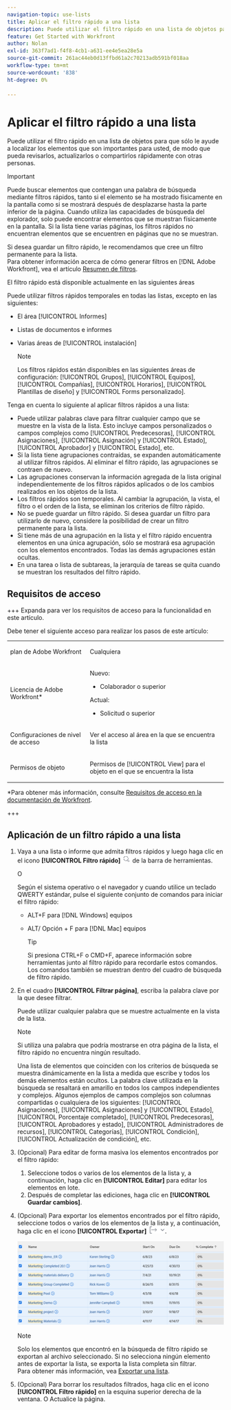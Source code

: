 ```yaml
---
navigation-topic: use-lists
title: Aplicar el filtro rápido a una lista
description: Puede utilizar el filtro rápido en una lista de objetos para que sólo le ayude a localizar los elementos que son importantes para usted, de modo que pueda revisarlos, actualizarlos o compartirlos rápidamente con otras personas.
feature: Get Started with Workfront
author: Nolan
exl-id: 363f7ad1-f4f8-4cb1-a631-ee4e5ea28e5a
source-git-commit: 261ac44eb0d13ffbd61a2c70213adb591bf018aa
workflow-type: tm+mt
source-wordcount: '838'
ht-degree: 0%

---
```


# Aplicar el filtro rápido a una lista

<!--Audited:11/2024-->

Puede utilizar el filtro rápido en una lista de objetos para que sólo le ayude a localizar los elementos que son importantes para usted, de modo que pueda revisarlos, actualizarlos o compartirlos rápidamente con otras personas.

>[!IMPORTANT]
>
>Puede buscar elementos que contengan una palabra de búsqueda mediante filtros rápidos, tanto si el elemento se ha mostrado físicamente en la pantalla como si se mostrará después de desplazarse hasta la parte inferior de la página. Cuando utiliza las capacidades de búsqueda del explorador, solo puede encontrar elementos que se muestran físicamente en la pantalla. Si la lista tiene varias páginas, los filtros rápidos no encuentran elementos que se encuentren en páginas que no se muestran.

Si desea guardar un filtro rápido, le recomendamos que cree un filtro permanente para la lista.\
Para obtener información acerca de cómo generar filtros en [!DNL Adobe Workfront], vea el artículo [Resumen de filtros](../../../reports-and-dashboards/reports/reporting-elements/filters-overview.md).

El filtro rápido está disponible actualmente en las siguientes áreas


Puede utilizar filtros rápidos temporales en todas las listas, excepto en las siguientes:

* El área [!UICONTROL Informes]
* Listas de documentos e informes
* Varias áreas de [!UICONTROL instalación]

  >[!NOTE]
  >
  >Los filtros rápidos están disponibles en las siguientes áreas de configuración: [!UICONTROL Grupos], [!UICONTROL Equipos], [!UICONTROL Compañías], [!UICONTROL Horarios], [!UICONTROL Plantillas de diseño] y [!UICONTROL Forms personalizado].


Tenga en cuenta lo siguiente al aplicar filtros rápidos a una lista:

* Puede utilizar palabras clave para filtrar cualquier campo que se muestre en la vista de la lista. Esto incluye campos personalizados o campos complejos como [!UICONTROL Predecesoras], [!UICONTROL Asignaciones], [!UICONTROL Asignación] y [!UICONTROL Estado], [!UICONTROL Aprobador] y [!UICONTROL Estado], etc.
* Si la lista tiene agrupaciones contraídas, se expanden automáticamente al utilizar filtros rápidos. Al eliminar el filtro rápido, las agrupaciones se contraen de nuevo.
* Las agrupaciones conservan la información agregada de la lista original independientemente de los filtros rápidos aplicados o de los cambios realizados en los objetos de la lista.
* Los filtros rápidos son temporales. Al cambiar la agrupación, la vista, el filtro o el orden de la lista, se eliminan los criterios de filtro rápido.
* No se puede guardar un filtro rápido. Si desea guardar un filtro para utilizarlo de nuevo, considere la posibilidad de crear un filtro permanente para la lista.
* Si tiene más de una agrupación en la lista y el filtro rápido encuentra elementos en una única agrupación, sólo se mostrará esa agrupación con los elementos encontrados. Todas las demás agrupaciones están ocultas.
* En una tarea o lista de subtareas, la jerarquía de tareas se quita cuando se muestran los resultados del filtro rápido.

## Requisitos de acceso

+++ Expanda para ver los requisitos de acceso para la funcionalidad en este artículo.

Debe tener el siguiente acceso para realizar los pasos de este artículo:

<table style="table-layout:auto"> 
 <col> 
 <col> 
 <tbody> 
  <tr> 
   <td role="rowheader">plan de Adobe Workfront</td> 
   <td> <p>Cualquiera</p> </td> 
  </tr> 
  <tr> 
   <td role="rowheader">Licencia de Adobe Workfront*</td> 
   <td> 
    <p>Nuevo:</p>
   <ul><li><p>Colaborador o superior </p></li>
   </ul>

<p>Actual:</p>
   <ul><li><p>Solicitud o superior</p></li>
    </ul></td> 
  </tr> 
  <tr> 
   <td role="rowheader">Configuraciones de nivel de acceso</td> 
   <td> <p>Ver el acceso al área en la que se encuentra la lista</p></td> 
  </tr> 
  <tr> 
   <td role="rowheader">Permisos de objeto</td> 
   <td> <p>Permisos de [!UICONTROL View] para el objeto en el que se encuentra la lista</p>  </td> 
  </tr> 
 </tbody> 
</table>

*Para obtener más información, consulte [Requisitos de acceso en la documentación de Workfront](/help/quicksilver/administration-and-setup/add-users/access-levels-and-object-permissions/access-level-requirements-in-documentation.md).

+++


## Aplicación de un filtro rápido a una lista

1. Vaya a una lista o informe que admita filtros rápidos y luego haga clic en el icono **[!UICONTROL Filtro rápido]** ![](assets/qs-quick-filter-icon.png) de la barra de herramientas.

   O

   Según el sistema operativo o el navegador y cuando utilice un teclado QWERTY estándar, pulse el siguiente conjunto de comandos para iniciar el filtro rápido:

   * ALT+F para [!DNL Windows] equipos
   * ALT/ Opción + F para [!DNL Mac] equipos

     >[!TIP]
     >
     >Si presiona CTRL+F o CMD+F, aparece información sobre herramientas junto al filtro rápido para recordarle estos comandos. Los comandos también se muestran dentro del cuadro de búsqueda de filtro rápido.

1. En el cuadro **[!UICONTROL Filtrar página]**, escriba la palabra clave por la que desee filtrar.

   Puede utilizar cualquier palabra que se muestre actualmente en la vista de la lista.

   >[!NOTE]
   >
   >Si utiliza una palabra que podría mostrarse en otra página de la lista, el filtro rápido no encuentra ningún resultado.

   Una lista de elementos que coinciden con los criterios de búsqueda se muestra dinámicamente en la lista a medida que escribe y todos los demás elementos están ocultos. La palabra clave utilizada en la búsqueda se resaltará en amarillo en todos los campos independientes y complejos. Algunos ejemplos de campos complejos son columnas compartidas o cualquiera de los siguientes: [!UICONTROL Asignaciones], [!UICONTROL Asignaciones] y [!UICONTROL Estado], [!UICONTROL Porcentaje completado], [!UICONTROL Predecesoras], [!UICONTROL Aprobadores y estado], [!UICONTROL Administradores de recursos], [!UICONTROL Categorías], [!UICONTROL Condición], [!UICONTROL Actualización de condición], etc.

1. (Opcional) Para editar de forma masiva los elementos encontrados por el filtro rápido:

   1. Seleccione todos o varios de los elementos de la lista y, a continuación, haga clic en **[!UICONTROL Editar]** para editar los elementos en lote.
   1. Después de completar las ediciones, haga clic en **[!UICONTROL Guardar cambios]**.

1. (Opcional) Para exportar los elementos encontrados por el filtro rápido, seleccione todos o varios de los elementos de la lista y, a continuación, haga clic en el icono **[!UICONTROL Exportar]** ![](assets/export.png).

   ![select_all_projects_with_highlight__1_.png](assets/select-all-projects-with-highlight--1--350x173.png)

   >[!NOTE]
   >
   >Solo los elementos que encontró en la búsqueda de filtro rápido se exportan al archivo seleccionado. Si no selecciona ningún elemento antes de exportar la lista, se exporta la lista completa sin filtrar.\
   >Para obtener más información, vea [Exportar una lista](../../../workfront-basics/navigate-workfront/use-lists/export-lists.md).

1. (Opcional) Para borrar los resultados filtrados, haga clic en el icono **[!UICONTROL Filtro rápido]** en la esquina superior derecha de la ventana.
O
Actualice la página.
